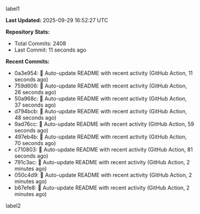 
label1 
<!-- ACTIVITY_START -->
**Last Updated:** 2025-09-29 16:52:27 UTC

**Repository Stats:**
- Total Commits: 2408
- Last Commit: 11 seconds ago

**Recent Commits:**
- 0a3e954: 🤖 Auto-update README with recent activity (GitHub Action, 11 seconds ago)
- 759d606: 🤖 Auto-update README with recent activity (GitHub Action, 26 seconds ago)
- 50a968c: 🤖 Auto-update README with recent activity (GitHub Action, 37 seconds ago)
- d794bcb: 🤖 Auto-update README with recent activity (GitHub Action, 48 seconds ago)
- 9ad76cc: 🤖 Auto-update README with recent activity (GitHub Action, 59 seconds ago)
- 497eb4b: 🤖 Auto-update README with recent activity (GitHub Action, 70 seconds ago)
- c710803: 🤖 Auto-update README with recent activity (GitHub Action, 81 seconds ago)
- 791c3ac: 🤖 Auto-update README with recent activity (GitHub Action, 2 minutes ago)
- 050c4d9: 🤖 Auto-update README with recent activity (GitHub Action, 2 minutes ago)
- b67efe8: 🤖 Auto-update README with recent activity (GitHub Action, 2 minutes ago)
<!-- ACTIVITY_END -->

label2
